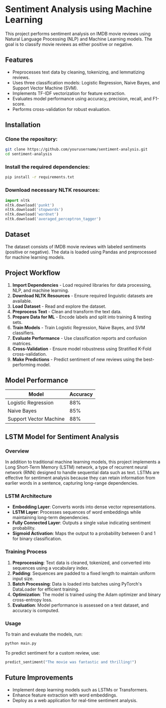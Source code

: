 # Sentiment Analysis using Machine Learning

This project performs sentiment analysis on IMDB movie reviews using Natural Language Processing (NLP) and Machine Learning models. The goal is to classify movie reviews as either positive or negative.

## Features
- Preprocesses text data by cleaning, tokenizing, and lemmatizing reviews.
- Uses three classification models: Logistic Regression, Naive Bayes, and Support Vector Machine (SVM).
- Implements TF-IDF vectorization for feature extraction.
- Evaluates model performance using accuracy, precision, recall, and F1-score.
- Performs cross-validation for robust evaluation.

## Installation
### Clone the repository:
```sh
git clone https://github.com/yourusername/sentiment-analysis.git
cd sentiment-analysis
```
### Install the required dependencies:
```sh
pip install -r requirements.txt
```
### Download necessary NLTK resources:
```python
import nltk
nltk.download('punkt')
nltk.download('stopwords')
nltk.download('wordnet')
nltk.download('averaged_perceptron_tagger')
```

## Dataset
The dataset consists of IMDB movie reviews with labeled sentiments (positive or negative). The data is loaded using Pandas and preprocessed for machine learning models.

## Project Workflow
1. **Import Dependencies** - Load required libraries for data processing, NLP, and machine learning.
2. **Download NLTK Resources** - Ensure required linguistic datasets are available.
3. **Load Dataset** - Read and explore the dataset.
4. **Preprocess Text** - Clean and transform the text data.
5. **Prepare Data for ML** - Encode labels and split into training & testing sets.
6. **Train Models** - Train Logistic Regression, Naive Bayes, and SVM classifiers.
7. **Evaluate Performance** - Use classification reports and confusion matrices.
8. **Cross-Validation** - Ensure model robustness using Stratified K-Fold cross-validation.
9. **Make Predictions** - Predict sentiment of new reviews using the best-performing model.

## Model Performance
| Model                  | Accuracy |
|------------------------|----------|
| Logistic Regression    | 88%      |
| Naive Bayes           | 85%      |
| Support Vector Machine| 88%      |

## LSTM Model for Sentiment Analysis
### Overview
In addition to traditional machine learning models, this project implements a Long Short-Term Memory (LSTM) network, a type of recurrent neural network (RNN) designed to handle sequential data such as text. LSTMs are effective for sentiment analysis because they can retain information from earlier words in a sentence, capturing long-range dependencies.

### LSTM Architecture
- **Embedding Layer**: Converts words into dense vector representations.
- **LSTM Layer**: Processes sequences of word embeddings while maintaining long-term dependencies.
- **Fully Connected Layer**: Outputs a single value indicating sentiment probability.
- **Sigmoid Activation**: Maps the output to a probability between 0 and 1 for binary classification.

### Training Process
1. **Preprocessing**: Text data is cleaned, tokenized, and converted into sequences using a vocabulary index.
2. **Padding**: Sequences are padded to a fixed length to maintain uniform input size.
3. **Batch Processing**: Data is loaded into batches using PyTorch's DataLoader for efficient training.
4. **Optimization**: The model is trained using the Adam optimizer and binary cross-entropy loss.
5. **Evaluation**: Model performance is assessed on a test dataset, and accuracy is computed.

### Usage
To train and evaluate the models, run:
```sh
python main.py
```
To predict sentiment for a custom review, use:
```python
predict_sentiment("The movie was fantastic and thrilling!")
```

## Future Improvements
- Implement deep learning models such as LSTMs or Transformers.
- Enhance feature extraction with word embeddings.
- Deploy as a web application for real-time sentiment analysis.
